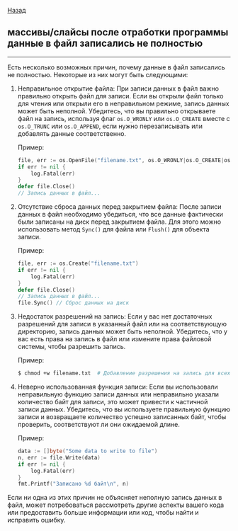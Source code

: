 [Назад](/L1/L1_.md) 


## массивы/слайсы после отработки программы данные в файл записались не полностью

----------- 
Есть несколько возможных причин, почему данные в файл записались не полностью. Некоторые из них могут быть следующими:

1. Неправильное открытие файла: При записи данных в файл важно правильно открыть файл для записи. Если вы открыли файл только для чтения или открыли его в неправильном режиме, запись данных может быть неполной. Убедитесь, что вы правильно открываете файл на запись, используя флаг `os.O_WRONLY` или `os.O_CREATE` вместе с `os.O_TRUNC` или `os.O_APPEND`, если нужно перезаписывать или добавлять данные соответственно.

   Пример:
   ```go
   file, err := os.OpenFile("filename.txt", os.O_WRONLY|os.O_CREATE|os.O_TRUNC, 0644)
   if err != nil {
       log.Fatal(err)
   }
   defer file.Close()
   // Запись данных в файл...
   ```

2. Отсутствие сброса данных перед закрытием файла: После записи данных в файл необходимо убедиться, что все данные фактически были записаны на диск перед закрытием файла. Для этого можно использовать метод `Sync()` для файла или `Flush()` для объекта записи.

   Пример:
   ```go
   file, err := os.Create("filename.txt")
   if err != nil {
       log.Fatal(err)
   }
   defer file.Close()
   // Запись данных в файл...
   file.Sync() // Сброс данных на диск
   ```

3. Недостаток разрешений на запись: Если у вас нет достаточных разрешений для записи в указанный файл или на соответствующую директорию, запись данных может быть неполной. Убедитесь, что у вас есть права на запись в файл или измените права файловой системы, чтобы разрешить запись.

   Пример:
   ```bash
   $ chmod +w filename.txt  # Добавление разрешения на запись для всех
   ```

4. Неверно использованная функция записи: Если вы использовали неправильную функцию записи данных или неправильно указали количество байт для записи, это может привести к частичной записи данных. Убедитесь, что вы используете правильную функцию записи и возвращаете количество успешно записанных байт, чтобы проверить, соответствуют ли они ожидаемой длине.

   Пример:
   ```go
   data := []byte("Some data to write to file")
   n, err := file.Write(data)
   if err != nil {
       log.Fatal(err)
   }
   fmt.Printf("Записано %d байт\n", n)
   ```

Если ни одна из этих причин не объясняет неполную запись данных в файл, может потребоваться рассмотреть другие аспекты вашего кода или предоставить больше информации или код, чтобы найти и исправить ошибку.